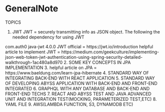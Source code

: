 # GeneralNote
TOPICS
1.  JWT
JWT = securely transmitting info as JSON object. The following the needed dependency for using JWT
<dependency>
    <groupId>com.auth0</groupId>
    <artifactId>java-jwt</artifactId>
    <version>4.0.0</version>
</dependency>
JWT official = https://jwt.io/introduction
helpful article to implement JWT = https://medium.com/geekculture/implementing-json-web-token-jwt-authentication-using-spring-security-detailed-walkthrough-1ac480a8d970
2.  SOME KEY CONCEPTS IN JPA IMPLEMENTATION
3.  helpful article on JPA = https://www.baeldung.com/learn-jpa-hibernate
4.  STANDARD WAY OF INTEGRATING BACK-END WITH REACT APPLICATION
5.  STANDARD WAY OF DEVELOPING ABYSS APPLICATION WITH BACK-END AND FRONT-END INTEGRATED
6.  GRAPHQL WITH ANY DATABASE AND BACK-END AND FRONT-END TECHS
7.  REACT AND ABYSS TEST AND JAVA ADVANCED UNIT AND INTEGRATION TEST(MOCKING, PARAMETERIZED TEST,ETC)
8.  YAML FILE
9.  AWS(LAMBDA FUNCTION, S3, DYNAMODB ETC)
